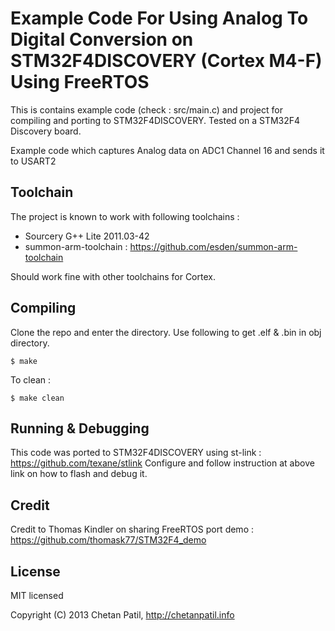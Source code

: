 Example Code For Using Analog To Digital Conversion on STM32F4DISCOVERY (Cortex M4-F) Using FreeRTOS
========================

This is contains example code (check : src/main.c) and project for compiling and porting to STM32F4DISCOVERY. Tested on a STM32F4 Discovery board.

Example code which captures Analog data on ADC1 Channel 16 and sends it to USART2

Toolchain
---------

The project is known to work with following toolchains :

* Sourcery G++ Lite 2011.03-42
* summon-arm-toolchain : <https://github.com/esden/summon-arm-toolchain>

Should work fine with other toolchains for Cortex. 

Compiling
---------

Clone the repo and enter the directory. Use following to get .elf & .bin in obj directory.

    $ make

To clean : 

    $ make clean

Running & Debugging
-------

This code was ported to STM32F4DISCOVERY using st-link : <https://github.com/texane/stlink>
Configure and follow instruction at above link on how to flash and debug it.

Credit
------

Credit to Thomas Kindler on sharing FreeRTOS port demo : <https://github.com/thomask77/STM32F4_demo>

License
-------

MIT licensed

Copyright (C) 2013 Chetan Patil, http://chetanpatil.info
